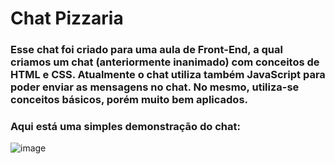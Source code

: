 ﻿<h1>Chat Pizzaria</h1>

<h3> Esse chat foi criado para uma aula de Front-End, a qual criamos um chat (anteriormente inanimado) com conceitos de HTML e CSS. Atualmente o chat utiliza também JavaScript para poder enviar as mensagens no chat. No mesmo, utiliza-se conceitos básicos, porém muito bem aplicados.  </h3>

<h3> Aqui está uma simples demonstração do chat: </h3>

![image](https://github.com/miguelfermo/Chat-Pizzaria-Fake/assets/138122016/2e1b2739-9184-452f-9ee8-6201aa680426)
